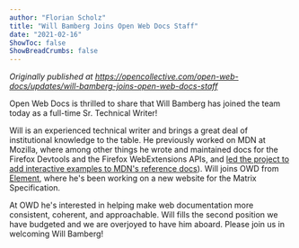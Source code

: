 ```yaml
---
author: "Florian Scholz"
title: "Will Bamberg Joins Open Web Docs Staff"
date: "2021-02-16"
ShowToc: false
ShowBreadCrumbs: false
---
```


_Originally published at https://opencollective.com/open-web-docs/updates/will-bamberg-joins-open-web-docs-staff_

Open Web Docs is thrilled to share that Will Bamberg has joined the team today as a full-time Sr. Technical Writer!

Will is an experienced technical writer and brings a great deal of institutional knowledge to the table. He previously worked on MDN at Mozilla, where among other things he wrote and maintained docs for the Firefox Devtools and the Firefox WebExtensions APIs, and [led the project to add interactive examples to MDN's reference docs](https://hacks.mozilla.org/2018/03/bringing-interactive-examples-to-mdn/)). Will joins OWD from [Element](https://element.io/), where he's been working on a new website for the Matrix Specification.

At OWD he's interested in helping make web documentation more consistent, coherent, and approachable. Will fills the second position we have budgeted and we are overjoyed to have him aboard. Please join us in welcoming Will Bamberg!
